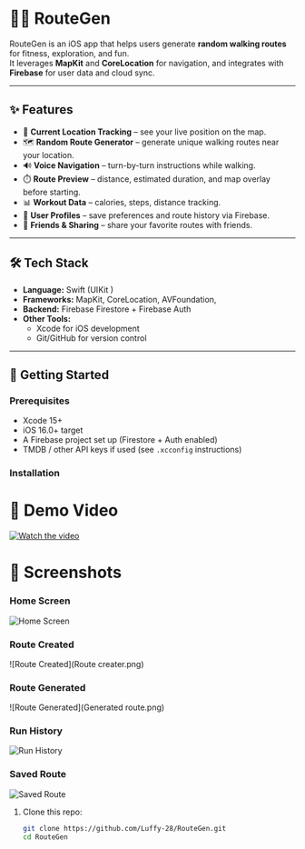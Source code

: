 # 🚶‍♂️ RouteGen

RouteGen is an iOS app that helps users generate **random walking routes** for fitness, exploration, and fun.  
It leverages **MapKit** and **CoreLocation** for navigation, and integrates with **Firebase** for user data and cloud sync.

---

## ✨ Features

- 📍 **Current Location Tracking** – see your live position on the map.
- 🗺️ **Random Route Generator** – generate unique walking routes near your location.
- 🔊 **Voice Navigation** – turn-by-turn instructions while walking.
- ⏱️ **Route Preview** – distance, estimated duration, and map overlay before starting.
- 📊 **Workout Data** – calories, steps, distance tracking.
- 👤 **User Profiles** – save preferences and route history via Firebase.
- 🤝 **Friends & Sharing** – share your favorite routes with friends.

---

## 🛠️ Tech Stack

- **Language:** Swift (UIKit )  
- **Frameworks:** MapKit, CoreLocation, AVFoundation,
- **Backend:** Firebase Firestore + Firebase Auth  
- **Other Tools:**  
  - Xcode for iOS development  
  - Git/GitHub for version control  

---

## 🚀 Getting Started

### Prerequisites
- Xcode 15+  
- iOS 16.0+ target  
- A Firebase project set up (Firestore + Auth enabled)  
- TMDB / other API keys if used (see `.xcconfig` instructions)

### Installation
# 🎥 Demo Video

[![Watch the video](Home.png)]([https://youtu.be/your-video-id](https://drive.google.com/file/d/1wg-8c1UCjF1vxUoRx3lZl2_XJ393NYEV/view?usp=drive_link))

# 📸 Screenshots

### Home Screen
![Home Screen](Home.png)

### Route Created
![Route Created](Route creater.png)

### Route Generated
![Route Generated](Generated route.png)


### Run History
![Run History](Runhistory.png)

### Saved Route
![Saved Route](SavedRoute.png)

1. Clone this repo:
   ```bash
   git clone https://github.com/Luffy-28/RouteGen.git
   cd RouteGen
